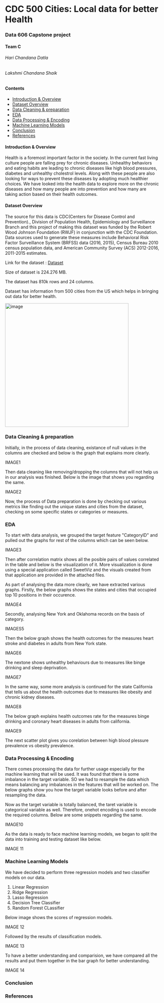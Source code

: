 # **CDC 500 Cities: Local data for better Health**
### Data 606 Capstone project
#### Team C
###### Hari Chandana Datla
###### Lakshmi Chandana Shaik
#### **Contents**
* [Introduction & Overview](#introduction--overview)
* [Dataset Overview](#dataset-overview)
* [Data Cleaning & preparation](#data-cleaning--preparation)
* [EDA](#eda)
* [Data Processing & Encoding](#data-processing--encoding)
* [Machine Learning Models](#machine-learning-models)
* [Conclusion](#conclusion)
* [References](#references)

#### **Introduction & Overview**
Health is a foremost important factor in the society. In the current fast living culture people are falling prey for chronic diseases. Unhealthy behaviors and eating habits are leading to chronic diseases like high blood pressures, diabetes and unhealthy cholestrol levels. Along with these people are also looking for ways to prevent these diseases by adopting much healthier choices. We have looked into the health data to explore more on the chronic diseases and how many people are into prevention and how many are taking action based on their health outcomes.

#### **Dataset Overview**
The source for this data is CDC(Centers for Disease Control and Prevention)., Division of Population Health, Epidemiology and Surveillance Branch and this project of making this dataset was funded by the Robert Wood Johnson Foundation (RWJF) in conjunction with the CDC Foundation. Data sources used to generate these measures include Behavioral Risk Factor Surveillance System (BRFSS) data (2016, 2015), Census Bureau 2010 census population data, and American Community Survey (ACS)
2012-2016, 2011-2015 estimates.

Link for the dataset : [Dataset](https://chronicdata.cdc.gov/500-Cities-Places/500-Cities-Local-Data-for-Better-Health-2018-relea/rja3-32tc)

Size of dataset is 224.276 MB.

The dataset has 810k rows and 24 columns.

Dataset has information from 500 cities from the US which helps in bringing out data for better health.

<img width="403" alt="image" src="https://user-images.githubusercontent.com/77841272/172907884-3216d0f2-f473-4fc8-9197-47b8d3231834.png">

### **Data Cleaning & preparation**

Initially, in the process of data cleaning, existance of null values in the columns are checked and below is the graph that explains more clearly.

IMAGE1

Then data cleaning like removing/dropping the columns that will not help us in our analysis was finished. Below is the image that shows you regarding the same.

IMAGE2

Now, the process of Data preparation is done by checking out various metrics like finding out the unique states and cities from the dataset, checking on some specific states or categories or measures.


### **EDA**

To start with data analysis, we grouped the target feature "CategoryID" and pulled out the graphs for rest of the columns which can be seen below.

IMAGE3

Then after correlation matrix shows all the posible pairs of values correlated in the table and below is the visualization of it.
More visualization is done using a special application called SweetViz and the visuals created from that application are provided in the attached files.

As part of analysing the data more clearly, we have extracted various graphs. Firstly, the below graphs shows the states and cities that occupied top 10 positions in their occurence.

IMAGE4

Secondly, analysing New York and Oklahoma records on the basis of category.

IMAGES5

Then the below graph shows the health outcomes for the measures heart stroke and diabetes in adults from New York state.

IMAGE6

The nextone shows unhealthy behaviours due to measures like binge drinking and sleep deprivation.

IMAGE7

In the same way, some more analysis is continued for the state California that tells us about the health outcomes due to measures like obesity and chronic kidney diseases.

IMAGE8

The below graph explains health outcomes rate for the measures binge drinking and coronary heart diseases in adults from california.

IMAGE9

The next scatter plot gives you corelation between high blood plessure prevalence vs obesity prevalence.


### **Data Processing & Encoding**

There comes processing the data for further usage especially for the machine learning that will be used.
It was found that there is some imbalance in the target variable. SO we had to resample the data which means balancing any imbalances in the features that will be worked on. The below graphs show you how the target variable looks before and after resampling the data.

Now as the target variable is totally balanced, the taret variable is categorical variable as well. Therefore, onehot encoding is used to encode the required columns. Below are some snippets regarding the same.

IMAGE10

As the data is ready to face machine learning models, we began to split the data into training and testing dataset like below.

IMAGE 11

### **Machine Learning Models**

We have decided to perform three regression models and two classifier models on our data.
1. Linear Regression
2. Ridge Regression
3. Lasso Regression
4. Decision Tree Classifier
5. Random Forest CLassifier

Below image shows the scores of regression models.

IMAGE 12

Followed by the results of classification models.

IMAGE 13

To have a better understanding and comparision, we have compared all the results and put them together in the bar graph for better understanding.

IMAGE 14





### **Conclusion**

### **References**
